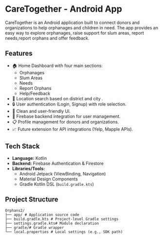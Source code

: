 # CareTogether - Android App

CareTogether is an Android application built to connect donors and organizations to help orphanages and children in need. The app provides an easy way to explore orphanages, raise support for slum areas, report needs,report orphans and offer feedback.

## Features

- 🏠 Home Dashboard with four main sections:
  - Orphanages
  - Slum Areas
  - Needs
  - Report Orphans
  - Help/Feedback
- 📍 Location search based on district and city .
- 🔒 User authentication (Login, Signup) with role selection.
- 🎨 Clean and user-friendly UI.
- 📱 Firebase backend integration for user management.
- 📋 Profile management for donors and organizations.
- 📈 Future extension for API integrations (Yelp, Mapple APIs).

## Tech Stack

- **Language:** Kotlin
- **Backend:** Firebase Authentication & Firestore
- **Libraries/Tools:**
  - Android Jetpack (ViewBinding, Navigation)
  - Material Design Components
  - Gradle Kotlin DSL (`build.gradle.kts`)

## Project Structure
```
Orphans2/
├── app/ # Application source code 
├── build.gradle.kts # Project-level Gradle settings 
├── settings.gradle.kts# Module declaration 
├── gradle/# Gradle wrapper 
└── local.properties # Local settings (e.g., SDK path)
```
